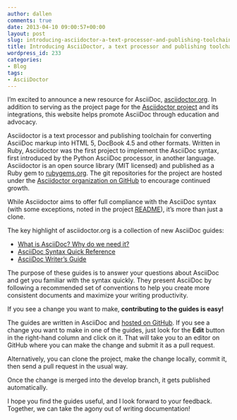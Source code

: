 ```yaml
---
author: dallen
comments: true
date: 2013-04-10 09:00:57+00:00
layout: post
slug: introducing-asciidoctor-a-text-processor-and-publishing-toolchain
title: Introducing AsciiDoctor, a text processor and publishing toolchain
wordpress_id: 233
categories:
- Blog
tags:
- AsciiDoctor
---
```


I’m excited to announce a new resource for AsciiDoc, [asciidoctor.org](http://asciidoctor.org). In addition to serving as the project page for the [Asciidoctor project](http://github.com/asciidoctor) and its integrations, this website helps promote AsciiDoc through education and advocacy.

Asciidoctor is a text processor and publishing toolchain for converting AsciiDoc markup into HTML 5, DocBook 4.5 and other formats. Written in Ruby, Asciidoctor was the first project to implement the AsciiDoc syntax, first introduced by the Python AsciiDoc processor, in another language. Asciidoctor is an open source library (MIT licensed) and published as a Ruby gem to [rubygems.org](http://rubygems.org/gems/asciidoctor). The git repositories for the project are hosted under the [Asciidoctor organization on GitHub](https://github.com/asciidoctor) to encourage continued growth.

While Asciidoctor aims to offer full compliance with the AsciiDoc syntax (with some exceptions, noted in the project [README](http://asciidoctor.org/#differences-from-asciidoc)), it’s more than just a clone.

The key highlight of asciidoctor.org is a collection of new AsciiDoc guides:

  * [What is AsciiDoc? Why do we need it?](http://asciidoctor.org/docs/what-is-asciidoc-why-use-it/)
  * [AsciiDoc Syntax Quick Reference](http://asciidoctor.org/docs/asciidoc-quick-reference/)
  * [AsciiDoc Writer’s Guide](http://asciidoctor.org/docs/asciidoc-writers-guide/)

The purpose of these guides is to answer your questions about AsciiDoc and get you familiar with the syntax quickly. They present AsciiDoc by following a recommended set of conventions to help you create more consistent documents and maximize your writing productivity.

If you see a change you want to make, **contributing to the guides is easy!**

The guides are written in AsciiDoc and [hosted on GitHub](https://github.com/asciidoctor/asciidoctor.github.com). If you see a change you want to make in one of the guides, just look for the **Edit** button in the right-hand column and click on it. That will take you to an editor on GitHub where you can make the change and submit it as a pull request.

Alternatively, you can clone the project, make the change locally, commit it, then send a pull request in the usual way.

Once the change is merged into the develop branch, it gets published automatically.

I hope you find the guides useful, and I look forward to your feedback. Together, we can take the agony out of writing documentation!
